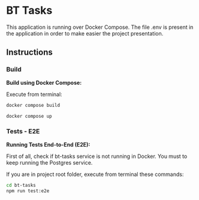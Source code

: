 # BT Tasks 

This application is running over Docker Compose.
The file .env is present in the application in order to make easier the project presentation.

## Instructions

### Build

**Build using Docker Compose:**

Execute from terminal:

```bash
docker compose build
```
```bash
docker compose up
```

### Tests - E2E

**Running Tests End-to-End (E2E):**

First of all, check if bt-tasks service is not running in Docker.
You must to keep running the Postgres service.

If you are in project root folder, execute from terminal these commands:

```bash
cd bt-tasks
npm run test:e2e
```
